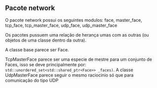 ## Pacote network

O pacote network possui os seguintes modulos: face, master_face, tcp_face, tcp_master_face, udp_face, udp_master_face

Os pacotes pussuem uma relação de herança umas com as outras (ou objetos de uma classe dentro da outra).

A classe base parece ser Face.

TcpMasterFace parece ser uma especie de mestre para um conjunto de Faces, isso se deve principalmente por: ``std::unordered_set<std::shared_ptr<Face>> _faces)``. A classe UdpMasterFace parece seguir o mesmo raciocinio só que para comunicação do tipo UDP 

